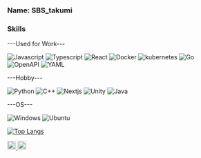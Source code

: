 <h3>Name: SBS_takumi</h3>

<h3>Skills</h3>
---Used for Work---

  ![Javascript](https://img.shields.io/badge/-Javascript-4433DD.svg?logo=javascript&style=for-the-badge)
  ![Typescript](https://img.shields.io/badge/-Typescript-F2C63C.svg?logo=typescript&style=for-the-badge)
  ![React](https://img.shields.io/badge/-React-121212.svg?logo=React&style=for-the-badge)
  ![Docker](https://img.shields.io/badge/-Docker-22C6FC.svg?logo=docker&style=for-the-badge)
  ![kubernetes](https://img.shields.io/badge/-kubernetes-F2C68C.svg?logo=kubernetes&style=for-the-badge)
  ![Go](https://img.shields.io/badge/-Go-F2C63C.svg?logo=go&style=for-the-badge)
  ![OpenAPI](https://img.shields.io/badge/-OpenAPI-22C535.svg?logo=OpenAPIInitiative&style=for-the-badge)
  ![YAML](https://img.shields.io/badge/-yaml-337BDD.svg?logo=yaml&style=for-the-badge)

---Hobby---

  ![Python](https://img.shields.io/badge/-Python-F2C63C.svg?logo=python&style=for-the-badge)
  ![C++](https://img.shields.io/badge/-C++-00599C.svg?logo=Cplusplus&style=for-the-badge)
  ![Nextjs](https://img.shields.io/badge/-Nextjs-000000.svg?logo=Next.js&style=for-the-badge)
  ![Unity](https://img.shields.io/badge/-unity-212121.svg?logo=unity&style=for-the-badge)
  ![Java](https://img.shields.io/badge/-java-007396.svg?logo=java&style=for-the-badge)

---OS---

  ![Windows](https://img.shields.io/badge/-Windows-0078D6.svg?logo=windows&style=for-the-badge)
  ![Ubuntu](https://img.shields.io/badge/-Ubuntu-B17460.svg?logo=ubuntu&style=for-the-badge)

[![Top Langs](https://github-readme-stats.vercel.app/api/top-langs/?username=IamSBStakumi&layout=compact&theme=onedark
)](https://github.com/anuraghazra/github-readme-stats)


  

<p>
  <a href="http://qiita.com/SBS_takumi">
    <img height="20" src="https://qiita-badge.apiapi.app/s/SBS_takumi/posts.svg" />
  </a>
  <a href="http://qiita.com/SBS_takumi">
    <img height="20" src="https://qiita-badge.apiapi.app/s/SBS_takumi/contributions.svg" />
  </a>
</p>
